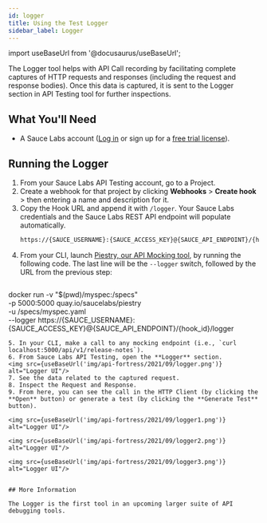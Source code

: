 ```yaml
---
id: logger
title: Using the Test Logger
sidebar_label: Logger
---
```


import useBaseUrl from '@docusaurus/useBaseUrl';

The Logger tool helps with API Call recording by facilitating complete captures of HTTP requests and responses (including the request and response bodies). Once this data is captured, it is sent to the Logger section in API Testing tool for further inspections.

## What You'll Need
* A Sauce Labs account ([Log in](https://accounts.saucelabs.com/am/XUI/#login/) or sign up for a [free trial license](https://saucelabs.com/sign-up)).


## Running the Logger
1. From your Sauce Labs API Testing account, go to a Project.
2. Create a webhook for that project by clicking **Webhooks** > **Create hook** > then entering a name and description for it.
3. Copy the Hook URL and append it with `/logger`. Your Sauce Labs credentials and the Sauce Labs REST API endpoint will populate automatically.
   ```bash
   https://{SAUCE_USERNAME}:{SAUCE_ACCESS_KEY}@{SAUCE_API_ENDPOINT}/{hook_id}/logger
   ```
4. From your CLI, launch [Piestry, our API Mocking tool](/api-testing/mocking), by running the following code. The last line will be the `--logger` switch, followed by the URL from the previous step:
   ```bash
  docker run -v "$(pwd)/myspec:/specs" \
  -p 5000:5000 quay.io/saucelabs/piestry \
  -u /specs/myspec.yaml \
  --logger https://{SAUCE_USERNAME}:{SAUCE_ACCESS_KEY}@{SAUCE_API_ENDPOINT}/{hook_id}/logger
  ```
5. In your CLI, make a call to any mocking endpoint (i.e., `curl localhost:5000/api/v1/release-notes`).
6. From Sauce Labs API Testing, open the **Logger** section.
  <img src={useBaseUrl('img/api-fortress/2021/09/logger.png')} alt="Logger UI"/>
7. See the data related to the captured request.
8. Inspect the Request and Response.
9. From here, you can see the call in the HTTP Client (by clicking the **Open** button) or generate a test (by clicking the **Generate Test** button).

<img src={useBaseUrl('img/api-fortress/2021/09/logger1.png')} alt="Logger UI"/>

<img src={useBaseUrl('img/api-fortress/2021/09/logger2.png')} alt="Logger UI"/>

<img src={useBaseUrl('img/api-fortress/2021/09/logger3.png')} alt="Logger UI"/>


## More Information

The Logger is the first tool in an upcoming larger suite of API debugging tools.
